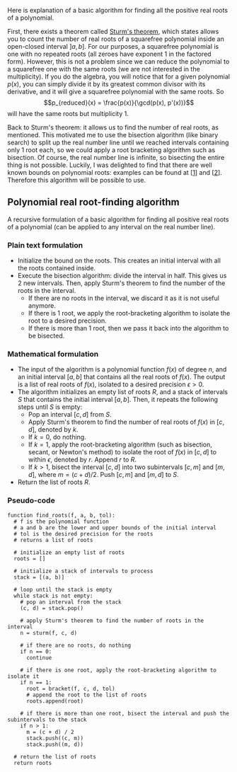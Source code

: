 Here is explanation of a basic algorithm for finding all the positive real roots of a polynomial.

First, there exists a theorem called [Sturm's theorem](https://en.wikipedia.org/wiki/Sturm%27s_theorem), which states allows you to count the number of real roots of a squarefree polynomial inside an open-closed interval $]a,b]$. For our purposes, a squarefree polynomial is one with no repeated roots (all zeroes have exponent 1 in the factored form). However, this is not a problem since we can reduce the polynomial to a squarefree one with the same roots (we are not interested in the multiplicity). If you do the algebra, you will notice that for a given polynomial $p(x)$, you can simply divide it by its greatest common divisor with its derivative, and it will give a squarefree polynomial with the same roots. So $$p_{reduced}(x) = \frac{p(x)}{\gcd(p(x), p'(x))}$$ will have the same roots but multiplicity 1.

Back to Sturm's theorem: it allows us to find the number of real roots, as mentioned. This motivated me to use the bisection algorithm (like binary search) to split up the real number line until we reached intervals containing only 1 root each, so we could apply a root bracketing algorithm such as bisection. Of course, the real number line is infinite, so bisecting the entire thing is not possible. Luckily, I was delighted to find that there are well known bounds on polynomial roots: examples can be found at [[1](https://en.wikipedia.org/wiki/Geometrical_properties_of_polynomial_roots#Bounds_of_real_roots)] and [[2](https://www.journals.vu.lt/nonlinear-analysis/article/view/14557/13475)]. Therefore this algorithm will be possible to use. 

## Polynomial real root-finding algorithm
A recursive formulation of a basic algorithm for finding all positive real roots of a polynomial (can be applied to any interval on the real number line).

### Plain text formulation
- Initialize the bound on the roots. This creates an initial interval with all the roots contained inside.
- Execute the bisection algorithm: divide the interval in half. This gives us 2 new intervals. Then, apply Sturm's theorem to find the number of the roots in the interval.
  - If there are no roots in the interval, we discard it as it is not useful anymore.
  - If there is 1 root, we apply the root-bracketing algorithm to isolate the root to a desired precision.
  - If there is more than 1 root, then we pass it back into the algorithm to be bisected.

### Mathematical formulation
- The input of the algorithm is a polynomial function $f(x)$ of degree $n$, and an initial interval $[a, b]$ that contains all the real roots of $f(x)$. The output is a list of real roots of $f(x)$, isolated to a desired precision $\epsilon > 0$.
- The algorithm initializes an empty list of roots $R$, and a stack of intervals $S$ that contains the initial interval $[a, b]$. Then, it repeats the following steps until $S$ is empty:
  - Pop an interval $[c, d]$ from $S$.
  - Apply Sturm's theorem to find the number of real roots of $f(x)$ in $[c, d]$, denoted by $k$.
  - If $k = 0$, do nothing.
  - If $k = 1$, apply the root-bracketing algorithm (such as bisection, secant, or Newton's method) to isolate the root of $f(x)$ in $[c, d]$ to within $\epsilon$, denoted by $r$. Append $r$ to $R$.
  - If $k > 1$, bisect the interval $[c, d]$ into two subintervals $[c, m]$ and $[m, d]$, where $m = (c + d) / 2$. Push $[c, m]$ and $[m, d]$ to $S$.
- Return the list of roots $R$.

### Pseudo-code
```
function find_roots(f, a, b, tol):
  # f is the polynomial function
  # a and b are the lower and upper bounds of the initial interval
  # tol is the desired precision for the roots
  # returns a list of roots

  # initialize an empty list of roots
  roots = []

  # initialize a stack of intervals to process
  stack = [(a, b)]

  # loop until the stack is empty
  while stack is not empty:
    # pop an interval from the stack
    (c, d) = stack.pop()

    # apply Sturm's theorem to find the number of roots in the interval
    n = sturm(f, c, d)

    # if there are no roots, do nothing
    if n == 0:
      continue

    # if there is one root, apply the root-bracketing algorithm to isolate it
    if n == 1:
      root = bracket(f, c, d, tol)
      # append the root to the list of roots
      roots.append(root)

    # if there is more than one root, bisect the interval and push the subintervals to the stack
    if n > 1:
      m = (c + d) / 2
      stack.push((c, m))
      stack.push((m, d))

  # return the list of roots
  return roots
```